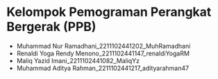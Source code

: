# Kelompok Pemograman Perangkat Bergerak (PPB)

- Muhammad Nur Ramadhani_2211102441202_MuhRamadhani
- Renaldi Yoga Rendy Menono_2211102441147_renaldiYogaRM
- Maliq Yazid Imani_2211102441082_MaliqYz
- Muhammad Aditya Rahman_2211102441217_adityarahman47
